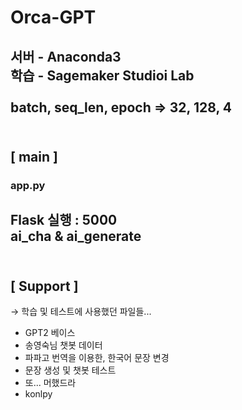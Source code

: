# Orca-GPT

서버 - Anaconda3
<br>
학습 - Sagemaker Studioi Lab
<br><br>
batch, seq_len, epoch ⇒ 32, 128, 4
<br><br>
---
## [ main ]
### app.py
Flask 실행 : 5000
<br>
ai_cha & ai_generate
<br><br>
---
## [ Support ]
→ 학습 및 테스트에 사용했던 파일들...
- GPT2 베이스
- 송영숙님 챗봇 데이터
- 파파고 번역을 이용한, 한국어 문장 변경
- 문장 생성 및 챗봇 테스트
- 또... 머했드라
- konlpy
<br><br>
